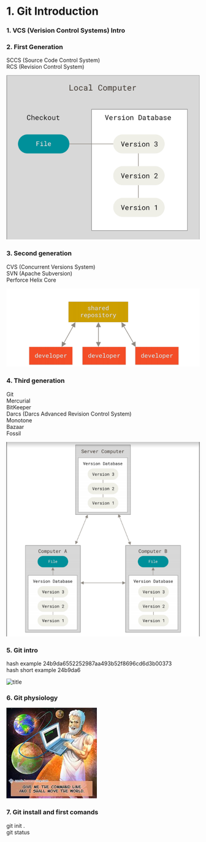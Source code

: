 # 1. Git Introduction

### 1. VCS (Verision Control Systems) Intro

### 2. First Generation
SCCS (Source Code Control System)  
RCS (Revision Control System)

![title](VCS_1.png)

### 3. Second generation
CVS (Concurrent Versions System)  
SVN (Apache Subversion)  
Perforce Helix Core  

![title](VCS_2.png)

### 4. Third generation

Git   
Mercurial  
BitKeeper  
Darcs (Darcs Advanced Revision Control System)  
Monotone  
Bazaar  
Fossil  

![title](VCS_3.png)

### 5. Git intro


hash example 24b9da6552252987aa493b52f8696cd6d3b00373  
hash short example 24b9da6

![title](VCS_4.png)

### 6. Git physiology

![title](Philosophy.jpg)

### 7. Git install and first comands   
git init .  
git status
